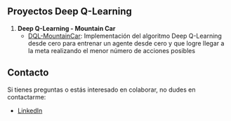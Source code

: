 ## Proyectos Deep Q-Learning

1. **Deep Q-Learning - Mountain Car**
   - [DQL-MountainCar](./DQL-MOUNTAIN_CAR): Implementación del algoritmo Deep Q-Learning desde cero para entrenar un agente desde cero y que logre llegar a la meta realizando el menor número de acciones posibles

## Contacto

Si tienes preguntas o estás interesado en colaborar, no dudes en contactarme:

- [LinkedIn](https://www.linkedin.com/in/diana-marysabell-llamoca-z%C3%A1rate-44489130a/)


